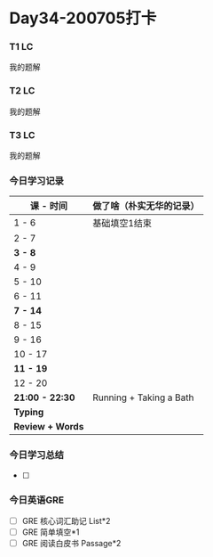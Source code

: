 # Day34-200705打卡

### T1 LC

我的题解

### T2 LC

我的题解

### T3 LC

我的题解

### 今日学习记录

| 课 - 时间          | 做了啥（朴实无华的记录） |
| ------------------ | ------------------------ |
| 1 - 6              | 基础填空1结束            |
| 2 - 7              |                          |
| **3 - 8**          |                          |
| 4 - 9              |                          |
| 5 - 10             |                          |
| 6 - 11             |                          |
| **7 - 14**         |                          |
| 8 - 15             |                          |
| 9 - 16             |                          |
| 10 - 17            |                          |
| **11 - 19**        |                          |
| 12 - 20            |                          |
| **21:00 - 22:30**  | Running + Taking a Bath  |
| **Typing**         |                          |
| **Review + Words** |                          |

### 今日学习总结

- [ ] 

### 今日英语GRE

- [ ] GRE 核心词汇助记 List*2
- [ ] GRE 简单填空*1
- [ ] GRE 阅读白皮书 Passage*2